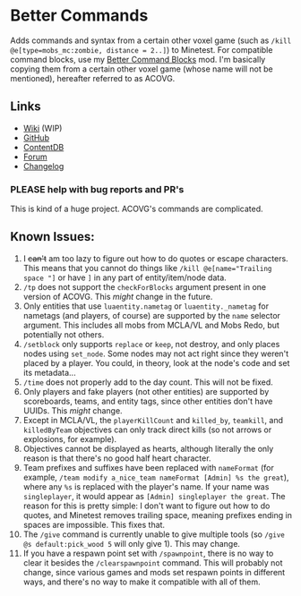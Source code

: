 # Better Commands
Adds commands and syntax from a certain other voxel game (such as `/kill @e[type=mobs_mc:zombie, distance = 2..]`) to Minetest. For compatible command blocks, use my [Better Command Blocks](https://content.minetest.net/packages/ThePython/better_command_blocks/) mod. I'm basically copying them from a certain other voxel game (whose name will not be mentioned), hereafter referred to as ACOVG.

## Links
* [Wiki](https://thepython10110.gitbook.io/better-commands) (WIP)
* [GitHub](https://github.com/thepython10110/better_commands)
* [ContentDB](https://content.minetest.net/packages/ThePython/better_commands)
* [Forum](https://forum.minetest.net/viewtopic.php?t=30370)
* [Changelog](./CHANGELOG.md)

### PLEASE help with bug reports and PR's
This is kind of a huge project. ACOVG's commands are complicated.

## Known Issues:
1. I ~~can't~~ am too lazy to figure out how to do quotes or escape characters. This means that you cannot do things like `/kill @e[name="Trailing space "]` or have `]` in any part of entity/item/node data.
2. `/tp` does not support the `checkForBlocks` argument present in one version of ACOVG. This *might* change in the future.
3. Only entities that use `luaentity.nametag` or `luaentity._nametag` for nametags (and players, of course) are supported by the `name` selector argument. This includes all mobs from MCLA/VL and Mobs Redo, but potentially not others.
4. `/setblock` only supports `replace` or `keep`, not destroy, and only places nodes using `set_node`. Some nodes may not act right since they weren't placed by a player. You could, in theory, look at the node's code and set its metadata...
5. `/time` does not properly add to the day count. This will not be fixed.
6. Only players and fake players (not other entities) are supported by scoreboards, teams, and entity tags, since other entities don't have UUIDs. This *might* change.
7. Except in MCLA/VL, the `playerKillCount` and `killed_by`, `teamkill`, and `killedByTeam` objectives can only track direct kills (so not arrows or explosions, for example).
8. Objectives cannot be displayed as hearts, although literally the only reason is that there's no good half heart character.
9.  Team prefixes and suffixes have been replaced with `nameFormat` (for example, `/team modify a_nice_team nameFormat [Admin] %s the great`), where any `%s` is replaced with the player's name. If your name was `singleplayer`, it would appear as `[Admin] singleplayer the great`. The reason for this is pretty simple: I don't want to figure out how to do quotes, and Minetest removes trailing space, meaning prefixes ending in spaces are impossible. This fixes that.
10. The `/give` command is currently unable to give multiple tools (so `/give @s default:pick_wood 5` will only give 1). This may change.
11. If you have a respawn point set with `/spawnpoint`, there is no way to clear it besides the `/clearspawnpoint` command. This will probably not change, since various games and mods set respawn points in different ways, and there's no way to make it compatible with all of them.